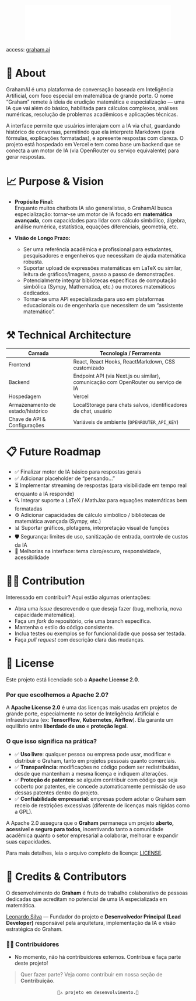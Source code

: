 <div align="center">

<a href='https://graham-ai-kappa.vercel.app/'><img src="./src/assets/img/logo.svg" width="400px"></a>
</div>

access: [graham.ai](https://graham-ai-kappa.vercel.app/)


# 📑 About

GrahamAI é uma plataforma de conversação baseada em Inteligência Artificial, com foco especial em matemática de grande porte. O nome “Graham” remete à ideia de erudição matemática e especialização — uma IA que vai além do básico, habilitada para cálculos complexos, análises numéricas, resolução de problemas acadêmicos e aplicações técnicas.

A interface permite que usuários interajam com a IA via chat, guardando histórico de conversas, permitindo que ela interprete Markdown (para fórmulas, explicações formatadas), e apresente respostas com clareza. O projeto está hospedado em Vercel e tem como base um backend que se conecta a um motor de IA (via OpenRouter ou serviço equivalente) para gerar respostas.


# 📈 Purpose & Vision

- **Propósito Final:**  
  Enquanto muitos chatbots IA são generalistas, o GrahamAI busca especialização: tornar-se um motor de IA focado em **matemática avançada**, com capacidades para lidar com cálculo simbólico, álgebra, análise numérica, estatística, equações diferenciais, geometria, etc.

- **Visão de Longo Prazo:**  
  - Ser uma referência acadêmica e profissional para estudantes, pesquisadores e engenheiros que necessitam de ajuda matemática robusta.  
  - Suportar upload de expressões matemáticas em LaTeX ou similar, leitura de gráficos/imagens, passo a passo de demonstrações.  
  - Potencialmente integrar bibliotecas específicas de computação simbólica (Sympy, Mathematica, etc.) ou motores matemáticos dedicados.  
  - Tornar-se uma API especializada para uso em plataformas educacionais ou de engenharia que necessitem de um “assistente matemático”.


# ⚒️ Technical Architecture

| Camada | Tecnologia / Ferramenta |
|---|---|
| Frontend | React, React Hooks, ReactMarkdown, CSS customizado |
| Backend | Endpoint API (via Next.js ou similar), comunicação com OpenRouter ou serviço de IA |
| Hospedagem | Vercel |
| Armazenamento de estado/histórico | LocalStorage para chats salvos, identificadores de chat, usuário |
| Chave de API & Configurações | Variáveis de ambiente (`OPENROUTER_API_KEY`) |


# 📋 Future Roadmap

- ✅ Finalizar motor de IA básico para respostas gerais  
- ✅ Adicionar placeholder de “pensando…”  
- ⏳ Implementar streaming de respostas (para visibilidade em tempo real enquanto a IA responde)  
- 🔍 Integrar suporte a LaTeX / MathJax para equações matemáticas bem formatadas  
- ⚙️ Adicionar capacidades de cálculo simbólico / bibliotecas de matemática avançada (Sympy, etc.)  
- 📊 Suportar gráficos, plotagens, interpretação visual de funções  
- 🛡️ Segurança: limites de uso, sanitização de entrada, controle de custos da IA  
- 📱 Melhorias na interface: tema claro/escuro, responsividade, acessibilidade


# 🧑‍💻 Contribution

Interessado em contribuir? Aqui estão algumas orientações:

- Abra uma *issue* descrevendo o que deseja fazer (bug, melhoria, nova capacidade matemática).  
- Faça um *fork* do repositório, crie uma branch específica.  
- Mantenha o estilo do código consistente.  
- Inclua testes ou exemplos se for funcionalidade que possa ser testada.  
- Faça *pull request* com descrição clara das mudanças.


# 📜 License

Este projeto está licenciado sob a **Apache License 2.0**.

### Por que escolhemos a Apache 2.0?
A **Apache License 2.0** é uma das licenças mais usadas em projetos de grande porte, especialmente no setor de Inteligência Artificial e infraestrutura (ex: **TensorFlow**, **Kubernetes**, **Airflow**). Ela garante um equilíbrio entre **liberdade de uso** e **proteção legal**.

### O que isso significa na prática?
- ✅ **Uso livre**: qualquer pessoa ou empresa pode usar, modificar e distribuir o Graham, tanto em projetos pessoais quanto comerciais.  
- ✅ **Transparência**: modificações no código podem ser redistribuídas, desde que mantenham a mesma licença e indiquem alterações.  
- ✅ **Proteção de patentes**: se alguém contribuir com código que seja coberto por patentes, ele concede automaticamente permissão de uso dessas patentes dentro do projeto.  
- ✅ **Confiabilidade empresarial**: empresas podem adotar o Graham sem receio de restrições excessivas (diferente de licenças mais rígidas como a GPL).  


A Apache 2.0 assegura que o **Graham** permaneça um projeto **aberto, acessível e seguro para todos**, incentivando tanto a comunidade acadêmica quanto o setor empresarial a colaborar, melhorar e expandir suas capacidades.

Para mais detalhes, leia o arquivo completo de licença: [LICENSE](./LICENSE).


# 👥 Credits & Contributors

O desenvolvimento do **Graham** é fruto do trabalho colaborativo de pessoas dedicadas que acreditam no potencial de uma IA especializada em matemática.

[Leonardo Silva](https://www.linkedin.com/in/leeosilvp/) — Fundador do projeto e **Desenvolvedor Principal (Lead Developer)** responsável pela arquitetura, implementação da IA e visão estratégica do Graham.

### 👨‍💻 Contribuidores
- No momento, não há contribuidores externos. Contribua e faça parte deste projeto!

> Quer fazer parte? Veja como contribuir em nossa seção de **Contribuição**.

<div align="center">

```🚧⚠️ projeto em desenvolvimento.🚧```
</div>

